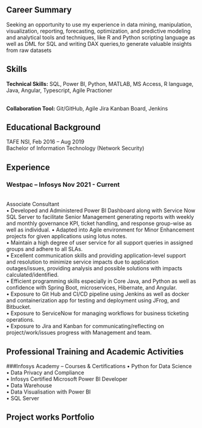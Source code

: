 ## Career Summary
Seeking an opportunity to use my experience in data mining, manipulation, visualization, reporting, forecasting, optimization, and predictive modeling and analytical tools and techniques, like R and Python scripting language as well as DML for SQL and writing DAX queries,to generate valuable insights from raw datasets

## Skills
<b>Technical Skills:</b> SQL, Power BI, Python, MATLAB, MS Access, R language, Java, Angular, Typescript, Agile Practioner

<br><b>Collaboration Tool:</b> Git/GitHub, Agile Jira Kanban Board, Jenkins

## Educational Background
TAFE NSI, Feb 2016 – Aug 2019 
<br>
Bachelor of Information Technology (Network Security) 

## Experience
### Westpac – Infosys 						 		Nov 2021 - Current
<br>Associate Consultant<br>
    • Developed and Administered Power BI Dashboard along with Service Now SQL Server to facilitate Senior Management generating reports with weekly and monthly governance KPI, ticket handling, and response group-wise as well as individual. 
    • Adapted into Agile environment for Minor Enhancement projects for given applications using lotus notes.<br>
    • Maintain a high degree of user service for all support queries in assigned groups and adhere to all SLAs.<br>
    • Excellent communication skills and providing application-level support and resolution to minimize service impacts due to application outages/issues, providing analysis and possible solutions with impacts calculated/identified.<br>
    • Efficient programming skills especially in Core Java, and Python as well as confidence with Spring Boot, microservices, Hibernate, and Angular.<br>
    • Exposure to Git Hub and CI/CD pipeline using Jenkins as well as docker and containerization app for testing and deployment using JFrog, and Bitbucket.<br>
    • Exposure to ServiceNow for managing workflows for business ticketing operations.<br>
    • Exposure to Jira and Kanban for communicating/reflecting on project/work/issues progress with Management and team.<br>

## Professional Training and Academic Activities
###Infosys Academy – Courses & Certifications
    • Python for Data Science<br>
    • Data Privacy and Compliance<br>
    • Infosys Certified Microsoft Power BI Developer<br>
    • Data Warehouse<br>
    • Data Visualisation with Power BI<br>
    • SQL Server<br>

## Project works Portfolio
